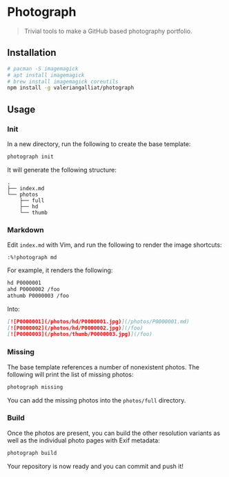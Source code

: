 # Photograph

> Trivial tools to make a GitHub based photography portfolio.

## Installation

```sh
# pacman -S imagemagick
# apt install imagemagick
# brew install imagemagick coreutils
npm install -g valeriangalliat/photograph
```

## Usage

### Init

In a new directory, run the following to create the base template:

```sh
photograph init
```

It will generate the following structure:

```
.
├── index.md
└── photos
    ├── full
    ├── hd
    └── thumb
```

### Markdown

Edit `index.md` with Vim, and run the following to render the image
shortcuts:

```
:%!photograph md
```

For example, it renders the following:

```md
hd P0000001
ahd P0000002 /foo
athumb P0000003 /foo
```

Into:

```md
[![P0000001](/photos/hd/P0000001.jpg)](/photos/P0000001.md)
[![P0000002](/photos/hd/P0000002.jpg)](/foo)
[![P0000003](/photos/thumb/P0000003.jpg)](/foo)
```

### Missing

The base template references a number of nonexistent photos. The
following will print the list of missing photos:

```sh
photograph missing
```

You can add the missing photos into the `photos/full` directory.

### Build

Once the photos are present, you can build the other resolution variants
as well as the individual photo pages with Exif metadata:

```sh
photograph build
```

Your repository is now ready and you can commit and push it!
